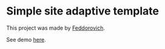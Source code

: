 # Simple site adaptive template

This project was made by [Feddorovich](https://github.com/feddorovich).

See demo [here](https://feddorovich.github.io/simple-site-template/).